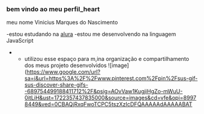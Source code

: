  ### bem vindo ao meu perfil_heart

 meu nome Vinicius Marques do Nascimento

-estou estudando na [alura](https;//www.aura.com.br/) 
-estou me desenvolvendo na linguagem JavaScript
- - utilizou esse espaço para m,ina organização e compartilhamento dos meus projeto desenvolvidos
    ![image](https://www.google.com/url?sa=i&url=https%3A%2F%2Fwww.pinterest.com%2Fpin%2Fsus-gif-sus-discover-share-gifs--689754499188411712%2F&psig=AOvVaw1KugjiHgZo-mWuU-0itLiH&ust=1722357437835000&source=images&cd=vfe&opi=89978449&ved=0CBAQjRxqFwoTCPC5tszXzIcDFQAAAAAdAAAAABAT
